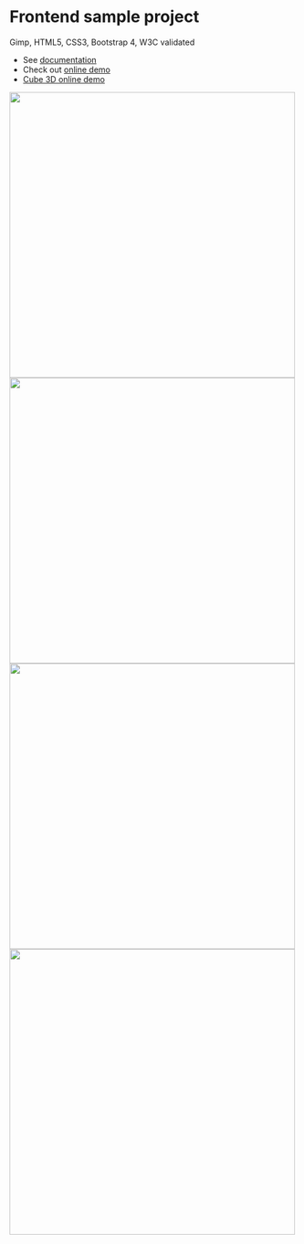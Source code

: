 # Frontend sample project
Gimp, HTML5, CSS3, Bootstrap 4, W3C validated

<ul>
  <li>See <a href="https://design.media.pl/github/frontend/sample/doc/Documentation.pdf" target="blank">documentation</a></li>
  <li>Check out <a href="https://design.media.pl/github/frontend/sample/">online demo</a></li>
  <li><a href="https://design.media.pl/github/frontend/sample/3Dcube/">Cube 3D online demo</a></li>
</ul>

<img src="https://design.media.pl/github/frontend/sample/doc/02lg.png" height="500px" style="float:left" />
<img src="https://design.media.pl/github/frontend/sample/doc/03md.png" height="500px" style="float:left" />
<img src="https://design.media.pl/github/frontend/sample/doc/04sm.png" height="500px" />
<img src="https://design.media.pl/github/frontend/sample/doc/05xs.png" height="500px" />
